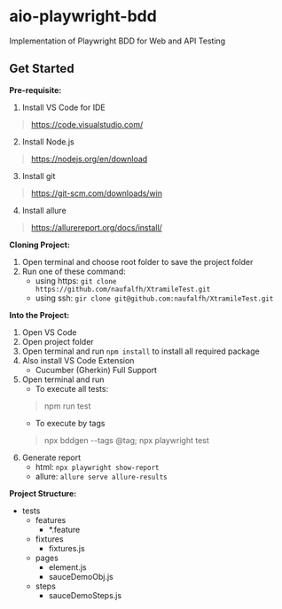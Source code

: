 # aio-playwright-bdd
Implementation of Playwright BDD for Web and API Testing

## **Get Started**

**Pre-requisite:**
1. Install VS Code for IDE
> https://code.visualstudio.com/
2. Install Node.js
> https://nodejs.org/en/download
3. Install git
> https://git-scm.com/downloads/win
4. Install allure
> https://allurereport.org/docs/install/

**Cloning Project:**
1. Open terminal and choose root folder to save the project folder
2. Run one of these command:
    - using https: `git clone https://github.com/naufalfh/XtramileTest.git`
    - using ssh: `gir clone git@github.com:naufalfh/XtramileTest.git`

**Into the Project:**
1. Open VS Code
2. Open project folder
3. Open terminal and run `npm install` to install all required package
4. Also install VS Code Extension
    - Cucumber (Gherkin) Full Support
5. Open terminal and run
    - To execute all tests:
    > npm run test
    - To execute by tags
    > npx bddgen --tags @tag; npx playwright test
6. Generate report
    - html: `npx playwright show-report`
    - allure: `allure serve allure-results`


**Project Structure:**
- tests
    - features
        - *.feature
    - fixtures
        - fixtures.js
    - pages
        - element.js
        - sauceDemoObj.js
    - steps
        - sauceDemoSteps.js